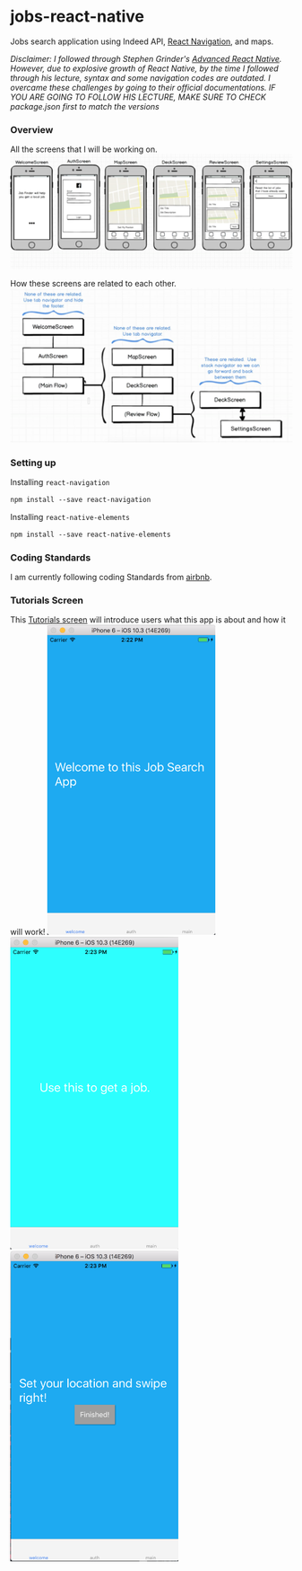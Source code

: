 # jobs-react-native
Jobs search application using Indeed API, [React Navigation](https://reactnavigation.org/docs/intro/), and maps.

*Disclaimer: I followed through Stephen Grinder's [Advanced React Native](https://www.udemy.com/react-native-advanced/).
However, due to explosive growth of React Native, by the time I followed through his lecture, syntax and some navigation codes are outdated. I overcame these challenges by going to their official documentations. IF YOU ARE GOING TO FOLLOW HIS LECTURE, MAKE SURE TO CHECK package.json first to match the versions*

### Overview
All the screens that I will be working on.
![alt text](demo/screens.png)

How these screens are related to each other.
![alt text](demo/flow.png)

### Setting up
Installing `react-navigation`
```bash
npm install --save react-navigation
```

Installing `react-native-elements`
```bash
npm install --save react-native-elements
```

### Coding Standards
I am currently following coding Standards from [airbnb](https://github.com/airbnb/javascript/tree/master/react).

### Tutorials Screen
This [Tutorials screen](jobs/components/Slides.js) will introduce users what this app is about and how it will work!
<img src="demo/tut1.png" width="300"> <img src="demo/tut2.png" width="300"> <img src="demo/tut3.png" width="300">
